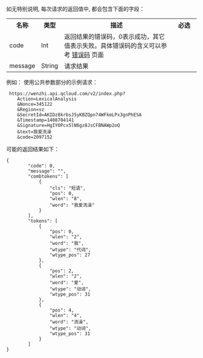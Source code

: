如无特别说明, 每次请求的返回值中, 都会包含下面的字段：

<table class="t">
<tbody><tr>
<th> <b>名称</b>
</th><th> <b>类型</b>
</th><th> <b>描述</b>
</th><th width="50"> <b>必选</b>
</th></tr>
<tr>
<td> code
</td><td> Int
</td><td> 返回结果的错误码，0表示成功，其它值表示失败。具体错误码的含义可以参考 <a href="/doc/api/307/错误码" title="错误码">错误码</a> 页面
</td></tr>
<tr>
<td> message
</td><td> String
</td><td> 请求结果
</td></tr></tbody></table>

例如：
使用公共参数部分的示例请求：

```
 https://wenzhi.api.qcloud.com/v2/index.php?
	Action=LexicalAnalysis
	&Nonce=345122
	&Region=sz
	&SecretId=AKIDz8krbsJ5yKBZQpn74WFkmLPx3gnPhESA
	&Timestamp=1408704141
	&Signature=HgIYOPcx5lN6gz8JsCFBNAWp2oQ
	&text=我爱洗澡
	&code=2097152
```


可能的返回结果如下：

```
{
        "code": 0,
        "message": "",
        "combtokens": [
            {
                "cls": "短语",
                "pos": 0,
                "wlen": "8",
                "word": "我爱洗澡"
            }
        ],
        "tokens": [
            {
                "pos": 0,
                "wlen": "2",
                "word": "我",
                "wtype": "代词",
                "wtype_pos": 27
            },
            {
                "pos": 2,
                "wlen": "2",
                "word": "爱",
                "wtype": "动词",
                "wtype_pos": 31
            },
            {
                "pos": 4,
                "wlen": "4",
                "word": "洗澡",
                "wtype": "动词",
                "wtype_pos": 31
            }
        ]
}	
```